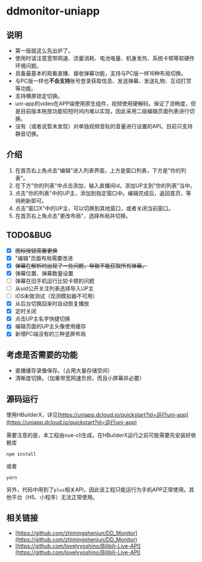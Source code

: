 # ddmonitor-uniapp

## 说明

- 第一版就这么先出炉了。
- 使用时请注意宽带网速、流量消耗、电池电量、机身发热、系统卡顿等软硬件环境问题。
- 具备最基本的观看直播、接收弹幕功能，支持与PC版一样16种布局切换。
- 与PC版一样也**不会支持**账号登录获取信息、发送弹幕、发送礼物、互动打赏等功能。
- 支持横屏锁定切换。
- uni-app的video在APP端使用原生组件，视频使用硬解码，保证了流畅度，但是目前版本拖放功能较短时间内难以实现，因此采用二级编辑页面列表进行切换。
- 没有（或者说暂未发现）对单独视频音轨的音量进行设置的API。目前只支持静音切换。

## 介绍

1. 在首页右上角点击"编辑"进入列表界面，上方是窗口列表，下方是"你的列表"。
2. 在下方"你的列表"中点击添加，输入直播间id，添加UP主到"你的列表"当中。
3. 点击"你的列表"中的UP主，添加到指定窗口中。编辑完成后，返回首页，等待刷新即可。
4. 点击"窗口X"中的UP主，可以切换到其他窗口，或者关闭当前窗口。
5. 在首页右上角点击"更改布局"，选择布局并切换。

## TODO&BUG

- [x] ~~图标按钮需要更换~~
- [x] "编辑"页面布局需要改进
- [x] ~~弹幕在解析时出现了一些问题，导致不能获取所有弹幕。~~
- [x] 弹幕位置、弹幕数量设置
- [ ] 弹幕在旧手机运行比较卡顿的问题
- [ ] 从uid公开关注列表选择导入UP主
- [ ] iOS未做测试（现测模拟器不可用）
- [x] 从后台切换回来时自动恢复播放
- [x] 定时关闭
- [x] 点击UP主名字快捷切换
- [x] 编辑页面的UP主头像使用缓存
- [x] 新增PC端没有的三种竖屏布局

## 考虑是否需要的功能

- 直播缓存录像保存。（占用大量存储空间）
- 清晰度切换。（加重带宽网速负担，而且小屏幕非必要）


## 源码运行

使用HBuilderX，详见[https://uniapp.dcloud.io/quickstart?id=运行uni-app](https://uniapp.dcloud.io/quickstart?id=运行uni-app)

需要注意的是，本工程由vue-cli生成，在HBuilderX运行之前可能需要先安装好依赖库

```
npm install
```
或者
```
yarn
```

另外，代码中用到了`plus`相关API，因此该工程只能运行为手机APP正常使用。其他平台（H5、小程序）无法正常使用。

## 相关链接
- [https://github.com/zhimingshenjun/DD_Monitor](https://github.com/zhimingshenjun/DD_Monitor)
- [https://github.com/lovelyyoshino/Bilibili-Live-API](https://github.com/lovelyyoshino/Bilibili-Live-API)
